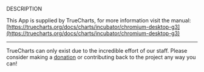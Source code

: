 DESCRIPTION


This App is supplied by TrueCharts, for more information visit the manual: [https://truecharts.org/docs/charts/incubator/chromium-desktop-g3](https://truecharts.org/docs/charts/incubator/chromium-desktop-g3)

---

TrueCharts can only exist due to the incredible effort of our staff.
Please consider making a [donation](https://truecharts.org/docs/about/sponsor) or contributing back to the project any way you can!
